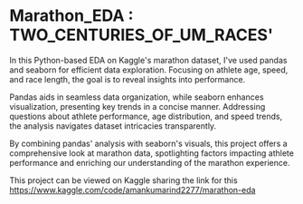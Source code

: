# Marathon_EDA : TWO_CENTURIES_OF_UM_RACES'

In this Python-based EDA on Kaggle's marathon dataset, I've used pandas and seaborn for efficient data exploration. Focusing on athlete age, speed, and race length, the goal is to reveal insights into performance.

Pandas aids in seamless data organization, while seaborn enhances visualization, presenting key trends in a concise manner. Addressing questions about athlete performance, age distribution, and speed trends, the analysis navigates dataset intricacies transparently.

By combining pandas' analysis with seaborn's visuals, this project offers a comprehensive look at marathon data, spotlighting factors impacting athlete performance and enriching our understanding of the marathon experience.


This project can be viewed on Kaggle sharing the link for this
https://www.kaggle.com/code/amankumarind2277/marathon-eda

